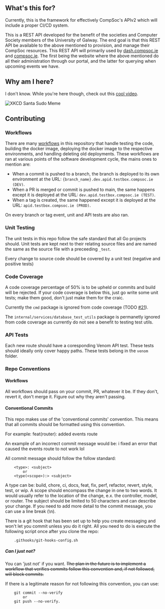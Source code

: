 ## What's this for?

Currently, this is the framework for effectively CompSoc's APIv2 which will include a proper CI/CD system.

This is a REST API developed for the benefit of the societies and Computer Society members of the University of Galway. The end goal is that this REST API be available to the above mentioned to provision, and manage their CompSoc resources. This REST API will primarily used by [dash.compsoc.ie](https://dash.compsoc.ie) and [compsoc.ie](https://compsoc.ie). The first being the website where the above mentioned do all their administration through our portal, and the latter for querying when upcoming events we have.

## Why am I here?
I don't know. While you're here though, check out this [cool video](https://www.youtube.com/watch?v=dQw4w9WgXcQ).

![XKCD Santa Sudo Meme](https://imgs.xkcd.com/comics/incident.png "He sees you when you're sleeping, he knows when you're awake, he's copied on /var/spool/mail/root, so be good for goodness' sake.")

## Contributing

### Workflows

There are many [workflows](.github/workflows) in this repository that handle testing the code, building the docker image, deploying the docker image to the respective environments, and handling deleting old deployments. These workflows are ran at various points of the software development cycle, the mains ones to mention are:
- When a commit is pushed to a branch, the branch is deployed to its own environment at the URL: `{branch_name}.dev.apid.testbox.compsoc.ie (DEV)`.
- When a PR is merged or commit is pushed to main, the same happens except it is deployed at the URL: `dev.apid.testbox.compsoc.ie (TEST)`.
- When a tag is created, the same happened except it is deployed at the URL: `apid.testbox.compsoc.ie (PROD)`.

On every branch or tag event, unit and API tests are also ran.

### Unit Testing

The unit tests in this repo follow the safe standard that all Go projects should. Unit tests are kept next to their relating source files and are named the same as the source file with a preceeding `_test`.

Every change to source code should be covered by a unit test (negative and positive tests)

### Code Coverage

A code coverage percentage of 50% is to be upheld or commits and build will be rejected. If your code coverage is below this, just go write some unit tests; make them good, don't just make them for the craic.

Currently the `cmd` package is ignored from code coverage (TODO [#21](https://github.com/ugcompsoc/apid/issues/21)).

The `internal/services/database_test_utils` package is permanetly ignored from code coverage as currently do not see a benefit to testing test utils.

### API Tests

Each new route should have a coresponding Venom API test. These tests should ideally only cover happy paths. These tests belong in the `venom` folder.

### Repo Conventions

#### Workflows

All workflows should pass on your commit, PR, whatever it be. If they don't, revert it, don't merge it. Figure out why they aren't passing.

#### Conventional Commits
This repo makes use of the 'conventional commits' convention. This means that all commits should be formatted using this convention. 

For example:
    feat(router): added events route

An example of an incorrect commit message would be:
    i fixed an error that caused the events route to not work lol

All commit message should follow the follow standard:
```
    <type>: <subject>
        or
    <type(<scope>):> <subject>
```

A type can be: build, chore, ci, docs, feat, fix, perf, refactor, revert, style, test, or wip.
A scope should encompass the change in one to two words. It would usually refer to the location of the change, e.x. the controller, model, or router.
The subject should be limited to 50 characters and can describe your change. If you need to add more detail to the commit message, you can use a line break (\n).

There is a git hook that has been set up to help you create messaging and won't let you commit unless you do it right. All you need to do is execute the following script once after you clone the repo:
```
    .githooks/git-hooks-config.sh
```

##### Can I just not?
You can 'just not' if you want. ~~The plan in the future is to implement a workflow that verifies commits follow this convention and, if not followed, will block commits.~~

If there is a legitimate reason for not following this convention, you can use:
```
    git commit --no-verify
        or
    git push --no-verify.
```
